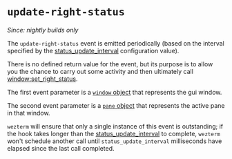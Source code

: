 # `update-right-status`

*Since: nightly builds only*

The `update-right-status` event is emitted periodically (based on the
interval specified by the [status_update_interval](../config/status_update_interval.md)
configuration value).

There is no defined return value for the event, but its purpose is to allow
you the chance to carry out some activity and then ultimately call
[window:set_right_status](../window/set_right_status.md).

The first event parameter is a [`window` object](../window/index.md) that
represents the gui window.

The second event parameter is a [`pane` object](../pane/index.md) that
represents the active pane in that window.

`wezterm` will ensure that only a single instance of this event is outstanding;
if the hook takes longer than the
[status_update_interval](../config/status_update_interval.md) to complete,
`wezterm` won't schedule another call until `status_update_interval`
milliseconds have elapsed since the last call completed.

